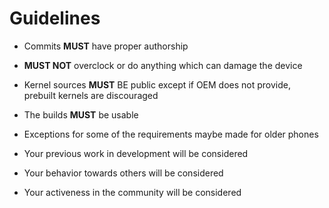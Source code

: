 # Guidelines

* Commits **MUST** have proper authorship 

* **MUST NOT** overclock or do anything which can damage the device

* Kernel sources **MUST** BE public except if OEM does not provide, prebuilt kernels are discouraged

* The builds **MUST** be usable 

* Exceptions for some of the requirements maybe made for older phones

* Your previous work in development will be considered

* Your behavior towards others will be considered

* Your activeness in the community will be considered
